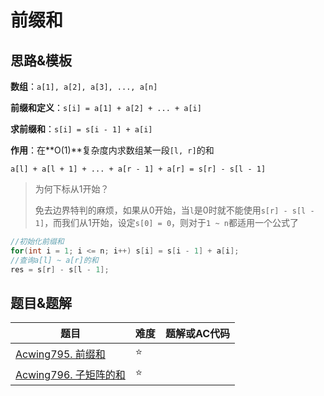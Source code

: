 # 前缀和

## 思路&模板

**数组**：`a[1], a[2], a[3], ..., a[n]`

**前缀和定义**：`s[i] = a[1] + a[2] + ... + a[i]`

**求前缀和**：`s[i] = s[i - 1] + a[i]`

**作用**：在**O(1)**复杂度内求数组某一段`[l, r]`的和

`a[l] + a[l + 1] + ... + a[r - 1] + a[r] = s[r] - s[l - 1]`

> 为何下标从1开始？
>
> 免去边界特判的麻烦，如果从0开始，当`l`是0时就不能使用`s[r] - s[l - 1]`，而我们从1开始，设定`s[0] = 0`，则对于`1 ~ n`都适用一个公式了

```cpp
//初始化前缀和
for(int i = 1; i <= n; i++)	s[i] = s[i - 1] + a[i];
//查询a[l] ~ a[r]的和
res = s[r] - s[l - 1];
```

## 题目&题解

| 题目                                                         | 难度 | 题解或AC代码 |
| ------------------------------------------------------------ | ---- | ------------ |
| [Acwing795. 前缀和](https://www.acwing.com/problem/content/797/) | ⭐    |              |
| [Acwing796. 子矩阵的和](https://www.acwing.com/problem/content/description/798/) | ⭐    |              |

